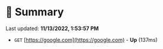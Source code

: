 # 📖 Summary
Last updated: **11/13/2022, 1:53:57 PM**

- `GET` [https://google.com](https://google.com) - **Up** (137ms)
